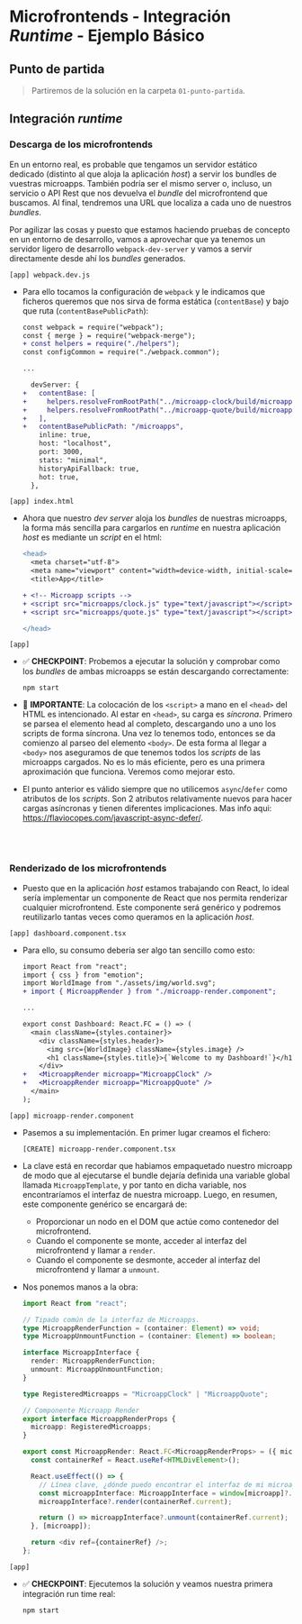 # Microfrontends - Integración _Runtime_ - Ejemplo Básico

## Punto de partida

> Partiremos de la solución en la carpeta `01-punto-partida`.

## Integración _runtime_

### Descarga de los microfrontends

En un entorno real, es probable que tengamos un servidor estático dedicado (distinto al que aloja la aplicación _host_) a servir los bundles de vuestras microapps. También podría ser el mismo server o, incluso, un servicio o API Rest que nos devuelva el _bundle_ del microfrontend que buscamos. Al final, tendremos una URL que localiza a cada uno de nuestros _bundles_.

Por agilizar las cosas y puesto que estamos haciendo pruebas de concepto en un entorno de desarrollo, vamos a aprovechar que ya tenemos un servidor ligero de desarrollo `webpack-dev-server` y vamos a servir directamente desde ahí los _bundles_ generados.

`[app] webpack.dev.js`

- Para ello tocamos la configuración de `webpack` y le indicamos que ficheros queremos que nos sirva de forma estática (`contentBase`) y bajo que ruta (`contentBasePublicPath`):

  ```diff
  const webpack = require("webpack");
  const { merge } = require("webpack-merge");
  + const helpers = require("./helpers");
  const configCommon = require("./webpack.common");

  ...

    devServer: {
  +   contentBase: [
  +     helpers.resolveFromRootPath("../microapp-clock/build/microapp/"),
  +     helpers.resolveFromRootPath("../microapp-quote/build/microapp/"),
  +   ],
  +   contentBasePublicPath: "/microapps",
      inline: true,
      host: "localhost",
      port: 3000,
      stats: "minimal",
      historyApiFallback: true,
      hot: true,
    },
  ```

`[app] index.html`

- Ahora que nuestro _dev server_ aloja los _bundles_ de nuestras microapps, la forma más sencilla para cargarlos en _runtime_ en nuestra aplicación _host_ es mediante un _script_ en el html:

  ```diff
  <head>
    <meta charset="utf-8">
    <meta name="viewport" content="width=device-width, initial-scale=1.0, maximum-scale=1.0">
    <title>App</title>

  + <!-- Microapp scripts -->
  + <script src="microapps/clock.js" type="text/javascript"></script>
  + <script src="microapps/quote.js" type="text/javascript"></script>

  </head>
  ```

`[app]`

- ✅ **CHECKPOINT**: Probemos a ejecutar la solución y comprobar como los _bundles_ de ambas microapps se están descargando correctamente:

  ```text
  npm start
  ```

- 🛑 **IMPORTANTE**: La colocación de los `<script>` a mano en el `<head>` del HTML es intencionado. Al estar en `<head>`, su carga es _síncrona_. Primero se parsea el elemento head al completo, descargando uno a uno los scripts de forma síncrona. Una vez lo tenemos todo, entonces se da comienzo al parseo del elemento `<body>`. De esta forma al llegar a `<body>` nos aseguramos de que tenemos todos los _scripts_ de las microapps cargados. No es lo más eficiente, pero es una primera aproximación que funciona. Veremos como mejorar esto.

- El punto anterior es válido siempre que no utilicemos `async`/`defer` como atributos de los _scripts_. Son 2 atributos relativamente nuevos para hacer cargas asíncronas y tienen diferentes implicaciones. Mas info aqui: https://flaviocopes.com/javascript-async-defer/.

<br/>
<br/>

### Renderizado de los microfrontends

- Puesto que en la aplicación _host_ estamos trabajando con React, lo ideal sería implementar un componente de React que nos permita renderizar cualquier microfrontend. Este componente será genérico y podremos reutilizarlo tantas veces como queramos en la aplicación _host_.

`[app] dashboard.component.tsx`

- Para ello, su consumo debería ser algo tan sencillo como esto:

  ```diff
  import React from "react";
  import { css } from "emotion";
  import WorldImage from "./assets/img/world.svg";
  + import { MicroappRender } from "./microapp-render.component";

  ...

  export const Dashboard: React.FC = () => (
    <main className={styles.container}>
      <div className={styles.header}>
        <img src={WorldImage} className={styles.image} />
        <h1 className={styles.title}>{`Welcome to my Dashboard!`}</h1>
      </div>
  +   <MicroappRender microapp="MicroappClock" />
  +   <MicroappRender microapp="MicroappQuote" />
    </main>
  );
  ```

`[app] microapp-render.component`

- Pasemos a su implementación. En primer lugar creamos el fichero:

  ```text
  [CREATE] microapp-render.component.tsx
  ```

- La clave está en recordar que habiamos empaquetado nuestro microapp de modo que al ejecutarse el bundle dejaría definida una variable global llamada `MicroappTemplate`, y por tanto en dicha variable, nos encontraríamos el interfaz de nuestra microapp. Luego, en resumen, este componente genérico se encargará de:

  - Proporcionar un nodo en el DOM que actúe como contenedor del microfrontend.
  - Cuando el componente se monte, acceder al interfaz del microfrontend y llamar a `render`.
  - Cuando el componente se desmonte, acceder al interfaz del microfrontend y llamar a `unmount`.

- Nos ponemos manos a la obra:

  ```ts
  import React from "react";

  // Tipado común de la interfaz de Microapps.
  type MicroappRenderFunction = (container: Element) => void;
  type MicroappUnmountFunction = (container: Element) => boolean;

  interface MicroappInterface {
    render: MicroappRenderFunction;
    unmount: MicroappUnmountFunction;
  }

  type RegisteredMicroapps = "MicroappClock" | "MicroappQuote";

  // Componente Microapp Render
  export interface MicroappRenderProps {
    microapp: RegisteredMicroapps;
  }

  export const MicroappRender: React.FC<MicroappRenderProps> = ({ microapp }) => {
    const containerRef = React.useRef<HTMLDivElement>();

    React.useEffect(() => {
      // Línea clave, ¿dónde puedo encontrar el interfaz de mi microapp cargada por <script>?
      const microappInterface: MicroappInterface = window[microapp]?.MicroappInterface;
      microappInterface?.render(containerRef.current);

      return () => microappInterface?.unmount(containerRef.current);
    }, [microapp]);

    return <div ref={containerRef} />;
  };
  ```

`[app]`

- ✅ **CHECKPOINT**: Ejecutemos la solución y veamos nuestra primera integración run time real:

  ```text
  npm start
  ```
